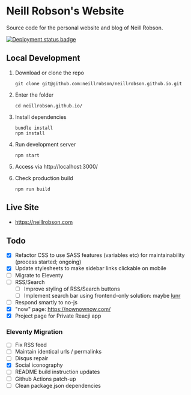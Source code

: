 # Neill Robson's Website

Source code for the personal website and blog of Neill Robson.

[![Deployment status badge](https://github.com/neillrobson/neillrobson.github.io/workflows/Publish%20Website/badge.svg)](https://github.com/neillrobson/neillrobson.github.io/actions)

## Local Development

1. Download or clone the repo

    ```
    git clone git@github.com:neillrobson/neillrobson.github.io.git
    ```

2. Enter the folder

    ```
    cd neillrobson.github.io/
    ```

3. Install dependencies

    ```
    bundle install
    npm install
    ```

4. Run development server

    ```
    npm start
    ```

5. Access via http://localhost:3000/

6. Check production build

    ```
    npm run build
    ```

## Live Site

-   https://neillrobson.com

## Todo

-   [x] Refactor CSS to use SASS features (variables etc) for maintainability (process started; ongoing)
-   [x] Update stylesheets to make sidebar links clickable on mobile
-   [ ] Migrate to Eleventy
-   [ ] RSS/Search
    -   [ ] Improve styling of RSS/Search buttons
    -   [ ] Implement search bar using frontend-only solution: maybe [lunr](https://lunrjs.com)
-   [ ] Respond smartly to no-js
-   [x] "now" page: https://nownownow.com/
-   [x] Project page for Private Reacji app

### Eleventy Migration

- [ ] Fix RSS feed
- [ ] Maintain identical urls / permalinks
- [ ] Disqus repair
- [x] Social iconography
- [ ] README build instruction updates
- [ ] Github Actions patch-up
- [ ] Clean package.json dependencies
